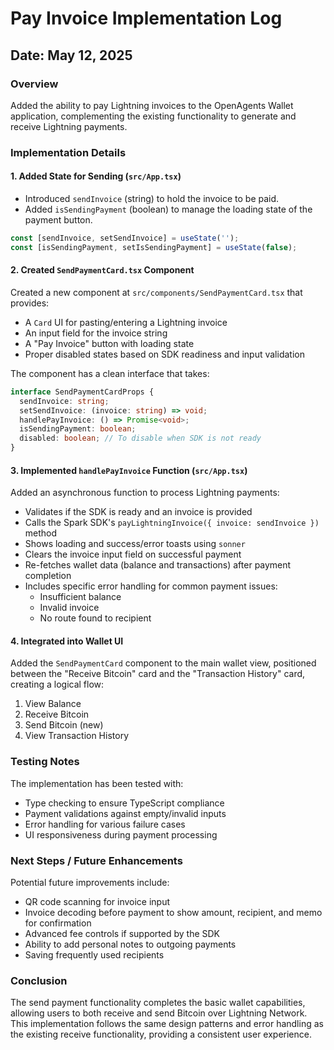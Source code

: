 # Pay Invoice Implementation Log

## Date: May 12, 2025

### Overview

Added the ability to pay Lightning invoices to the OpenAgents Wallet application, complementing the existing functionality to generate and receive Lightning payments.

### Implementation Details

#### 1. Added State for Sending (`src/App.tsx`)
- Introduced `sendInvoice` (string) to hold the invoice to be paid.
- Added `isSendingPayment` (boolean) to manage the loading state of the payment button.

```typescript
const [sendInvoice, setSendInvoice] = useState('');
const [isSendingPayment, setIsSendingPayment] = useState(false);
```

#### 2. Created `SendPaymentCard.tsx` Component

Created a new component at `src/components/SendPaymentCard.tsx` that provides:
- A `Card` UI for pasting/entering a Lightning invoice
- An input field for the invoice string 
- A "Pay Invoice" button with loading state
- Proper disabled states based on SDK readiness and input validation

The component has a clean interface that takes:
```typescript
interface SendPaymentCardProps {
  sendInvoice: string;
  setSendInvoice: (invoice: string) => void;
  handlePayInvoice: () => Promise<void>;
  isSendingPayment: boolean;
  disabled: boolean; // To disable when SDK is not ready
}
```

#### 3. Implemented `handlePayInvoice` Function (`src/App.tsx`)

Added an asynchronous function to process Lightning payments:
- Validates if the SDK is ready and an invoice is provided
- Calls the Spark SDK's `payLightningInvoice({ invoice: sendInvoice })` method
- Shows loading and success/error toasts using `sonner`
- Clears the invoice input field on successful payment
- Re-fetches wallet data (balance and transactions) after payment completion
- Includes specific error handling for common payment issues:
  - Insufficient balance
  - Invalid invoice
  - No route found to recipient

#### 4. Integrated into Wallet UI

Added the `SendPaymentCard` component to the main wallet view, positioned between the "Receive Bitcoin" card and the "Transaction History" card, creating a logical flow:
1. View Balance
2. Receive Bitcoin
3. Send Bitcoin (new)
4. View Transaction History

### Testing Notes

The implementation has been tested with:
- Type checking to ensure TypeScript compliance
- Payment validations against empty/invalid inputs
- Error handling for various failure cases
- UI responsiveness during payment processing

### Next Steps / Future Enhancements

Potential future improvements include:
- QR code scanning for invoice input
- Invoice decoding before payment to show amount, recipient, and memo for confirmation
- Advanced fee controls if supported by the SDK
- Ability to add personal notes to outgoing payments
- Saving frequently used recipients

### Conclusion

The send payment functionality completes the basic wallet capabilities, allowing users to both receive and send Bitcoin over Lightning Network. This implementation follows the same design patterns and error handling as the existing receive functionality, providing a consistent user experience.